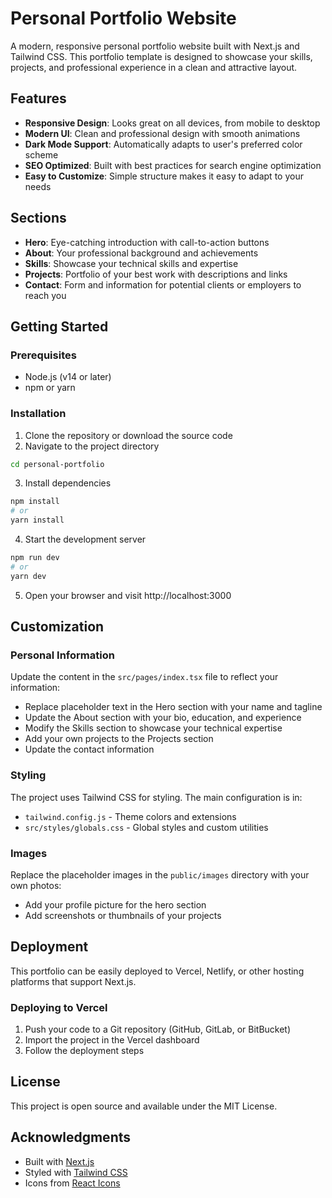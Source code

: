 # Personal Portfolio Website

A modern, responsive personal portfolio website built with Next.js and Tailwind CSS. This portfolio template is designed to showcase your skills, projects, and professional experience in a clean and attractive layout.

## Features

- **Responsive Design**: Looks great on all devices, from mobile to desktop
- **Modern UI**: Clean and professional design with smooth animations
- **Dark Mode Support**: Automatically adapts to user's preferred color scheme
- **SEO Optimized**: Built with best practices for search engine optimization
- **Easy to Customize**: Simple structure makes it easy to adapt to your needs

## Sections

- **Hero**: Eye-catching introduction with call-to-action buttons
- **About**: Your professional background and achievements
- **Skills**: Showcase your technical skills and expertise
- **Projects**: Portfolio of your best work with descriptions and links
- **Contact**: Form and information for potential clients or employers to reach you

## Getting Started

### Prerequisites

- Node.js (v14 or later)
- npm or yarn

### Installation

1. Clone the repository or download the source code
2. Navigate to the project directory

```bash
cd personal-portfolio
```

3. Install dependencies

```bash
npm install
# or
yarn install
```

4. Start the development server

```bash
npm run dev
# or
yarn dev
```

5. Open your browser and visit http://localhost:3000

## Customization

### Personal Information

Update the content in the `src/pages/index.tsx` file to reflect your information:

- Replace placeholder text in the Hero section with your name and tagline
- Update the About section with your bio, education, and experience
- Modify the Skills section to showcase your technical expertise
- Add your own projects to the Projects section
- Update the contact information

### Styling

The project uses Tailwind CSS for styling. The main configuration is in:

- `tailwind.config.js` - Theme colors and extensions
- `src/styles/globals.css` - Global styles and custom utilities

### Images

Replace the placeholder images in the `public/images` directory with your own photos:

- Add your profile picture for the hero section
- Add screenshots or thumbnails of your projects

## Deployment

This portfolio can be easily deployed to Vercel, Netlify, or other hosting platforms that support Next.js.

### Deploying to Vercel

1. Push your code to a Git repository (GitHub, GitLab, or BitBucket)
2. Import the project in the Vercel dashboard
3. Follow the deployment steps

## License

This project is open source and available under the MIT License.

## Acknowledgments

- Built with [Next.js](https://nextjs.org/)
- Styled with [Tailwind CSS](https://tailwindcss.com/)
- Icons from [React Icons](https://react-icons.github.io/react-icons/) 
